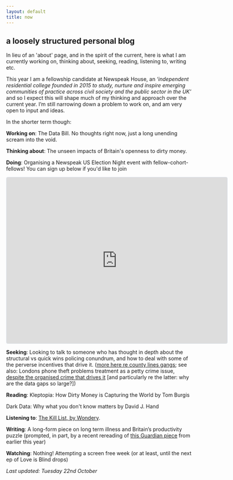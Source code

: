 ```yaml
---
layout: default
title: now
---
```



## a loosely structured personal blog
 
In lieu of an 'about' page, and in the spirit of the current, here is what I am currently working on, thinking about, seeking, reading, listening to, writing etc. 

This year I am a fellowship candidate at Newspeak House, an *‘independent residential college founded in 2015 to study, nurture and inspire emerging communities of practice across civil society and the public sector in the UK’* and so I expect this will shape much of my thinking and approach over the current year. I’m still narrowing down a problem to work on, and am very open to input and ideas.

In the shorter term though: 

**Working on**: The Data Bill. No thoughts right now, just a long unending scream into the void.

**Thinking about**: The unseen impacts of Britain's openness to dirty money.

**Doing**: Organising a Newspeak US Election Night event with fellow-cohort-fellows! You can sign up below if you'd like to join

<iframe
  src="https://lu.ma/embed/event/evt-s0Idp3N9Husq9Mt/simple"
  width="600"
  height="450"
  frameborder="0"
  style="border: 1px solid #bfcbda88; border-radius: 4px;"
  allowfullscreen=""
  aria-hidden="false"
  tabindex="0"
></iframe>

**Seeking**: Looking to talk to someone who has thought in depth about the structural vs quick wins policing conundrum, and how to deal with some of the perverse incentives that drive it. ([more here re county lines gangs](https://www.tandfonline.com/doi/full/10.1080/10439463.2023.2223341); see also: Londons phone theft problems treatment as a petty crime issue, [despite the organised crime that drives it](https://www.ibtimes.co.uk/cybersecurity-expert-reveals-why-more-more-stolen-phones-london-are-ending-china-1726329) [and particularly re the latter: why are the data gaps so large?])

**Reading**: Kleptopia: How Dirty Money is Capturing the World by Tom Burgis

Dark Data: Why what you don't know matters by David J. Hand

**Listening to**: [The Kill List, by Wondery](https://wondery.com/shows/kill-list/). 

**Writing**: A long-form piece on long term illness and Britain’s productivity puzzle (prompted, in part, by a recent rereading of [this Guardian piece](https://www.theguardian.com/society/2023/dec/24/500000-under-35s-out-of-work-long-term-illness-uk) from earlier this year)

**Watching**: Nothing! Attempting a screen free week (or at least, until the next ep of Love is Blind drops)

*Last updated: Tuesday 22nd October*
